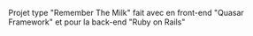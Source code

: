 Projet type "Remember The Milk" fait avec en front-end "Quasar Framework" et pour la back-end "Ruby on Rails"
